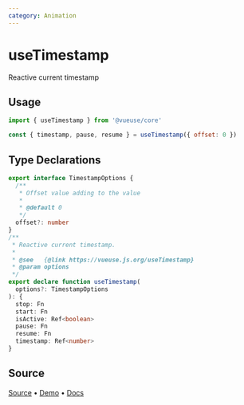 ```yaml
---
category: Animation
---
```


# useTimestamp

Reactive current timestamp

## Usage

```js
import { useTimestamp } from '@vueuse/core'

const { timestamp, pause, resume } = useTimestamp({ offset: 0 })
```


<!--FOOTER_STARTS-->
## Type Declarations

```typescript
export interface TimestampOptions {
  /**
   * Offset value adding to the value
   *
   * @default 0
   */
  offset?: number
}
/**
 * Reactive current timestamp.
 *
 * @see   {@link https://vueuse.js.org/useTimestamp}
 * @param options
 */
export declare function useTimestamp(
  options?: TimestampOptions
): {
  stop: Fn
  start: Fn
  isActive: Ref<boolean>
  pause: Fn
  resume: Fn
  timestamp: Ref<number>
}
```

## Source

[Source](https://github.com/vueuse/vueuse/blob/master/packages/core/useTimestamp/index.ts) • [Demo](https://github.com/vueuse/vueuse/blob/master/packages/core/useTimestamp/demo.vue) • [Docs](https://github.com/vueuse/vueuse/blob/master/packages/core/useTimestamp/index.md)


<!--FOOTER_ENDS-->
